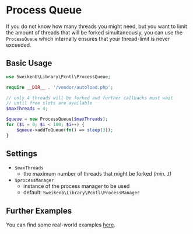 # Process Queue

If you do not know how many threads you might need, but you want to limit the amount of threads that will be forked
simultaneously, you can use the `ProcessQueue` which internally ensures that your thread-limit is never exceeded.

## Basic Usage

```php
use Sweikenb\Library\Pcntl\ProcessQueue;

require __DIR__ . '/vendor/autoload.php';

// only 4 threads will be forked and further callbacks must wait
// until free slots are available
$maxThreads = 4;

$queue = new ProcessQueue($maxThreads);
for ($i = 0; $i < 100; $i++) {
    $queue->addToQueue(fn() => sleep(3));
}
```

## Settings

- `$maxThreads`
    - the maximum number of threads that might be forked _(min. `1`)_
- `$processManager`
    - instance of the process manager to be used
    - default: `Sweikenb\Library\Pcntl\ProcessManager`

## Further Examples

You can find some real-world examples [here](../examples/queued-processing.md).
